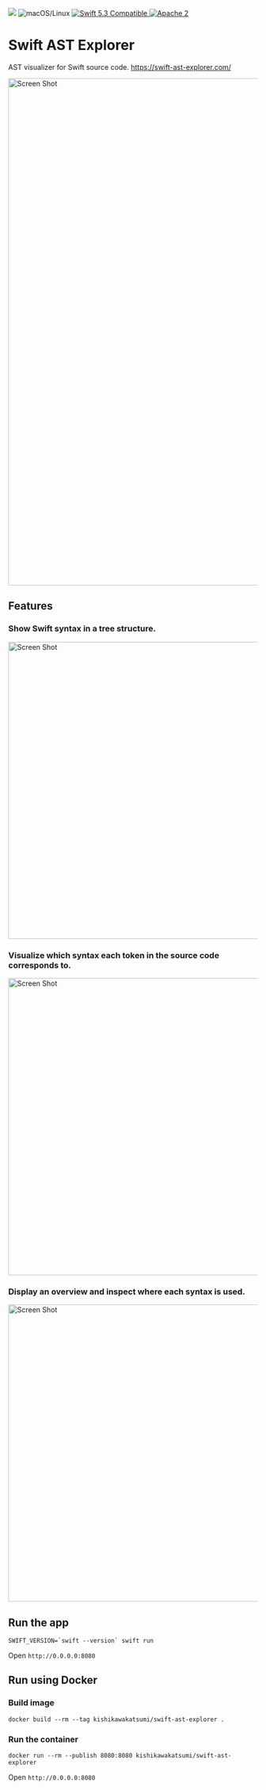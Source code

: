 <p>
<img src="https://github.com/kishikawakatsumi/swift-ast-explorer/workflows/CI/badge.svg">
<img src="https://img.shields.io/badge/os-macOS/Linux-green.svg?style=flat" alt="macOS/Linux">
<a href="http://swift.org">
<img src="https://img.shields.io/badge/swift-5.3-orange.svg?style=flat" alt="Swift 5.3 Compatible">
</a>
<a href="https://github.com/kishikawakatsumi/swift-ast-explorer/blob/master/LICENSE">
<img src="https://img.shields.io/badge/license-Apache2-blue.svg?style=flat" alt="Apache 2">
</a>
</p>

# Swift AST Explorer

AST visualizer for Swift source code. https://swift-ast-explorer.com/

<a href="https://swift-ast-explorer.com/"><img width="1024" alt="Screen Shot" src="https://user-images.githubusercontent.com/40610/95597813-14766480-0a8a-11eb-8116-56dbb5a55020.png"></a>

## Features

### Show Swift syntax in a tree structure.

<img width="600" alt="Screen Shot" src="https://user-images.githubusercontent.com/40610/95597584-cbbeab80-0a89-11eb-918f-03cb50a46b22.png">

### Visualize which syntax each token in the source code corresponds to.

<img width="600" alt="Screen Shot" src="https://user-images.githubusercontent.com/40610/95597956-47b8f380-0a8a-11eb-9d2a-9f12f7ebc25b.png">

### Display an overview and inspect where each syntax is used.

<img width="600" alt="Screen Shot" src="https://user-images.githubusercontent.com/40610/95598041-64edc200-0a8a-11eb-818d-0c940d40ffd2.png">

## Run the app

```shell
SWIFT_VERSION=`swift --version` swift run
```

Open `http://0.0.0.0:8080`

## Run using Docker

### Build image

```shell
docker build --rm --tag kishikawakatsumi/swift-ast-explorer .
```

### Run the container

```shell
docker run --rm --publish 8080:8080 kishikawakatsumi/swift-ast-explorer
```

Open `http://0.0.0.0:8080`
